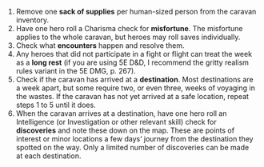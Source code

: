 1.  Remove one **sack of supplies** per human-sized person from the caravan inventory.
2.  Have one hero roll a Charisma check for **misfortune**. The misfortune applies to the whole caravan, but heroes may roll saves individually.
3. Check what **encounters** happen and resolve them.
4. Any heroes that did not participate in a fight or flight can treat the week as a **long rest** (if you are using 5E D&D, I recommend the gritty realism rules variant in the 5E DMG, p. 267).
5. Check if the caravan has arrived at a **destination**. Most destinations are a week apart, but some require two, or even three, weeks of voyaging in the wastes. If the caravan has not yet arrived at a safe location, repeat steps 1 to 5 until it does.
6. When the caravan arrives at a destination, have one hero roll an Intelligence (or Investigation or other relevant skill) check for **discoveries** and note these down on the map. These are points of interest or minor locations a few days’ journey from the destination they spotted on the way. Only a limited number of discoveries can be made at each destination.
